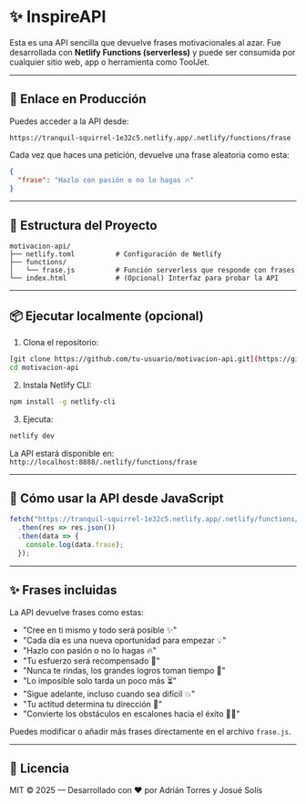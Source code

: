 # ✨ InspireAPI

Esta es una API sencilla que devuelve frases motivacionales al azar. Fue desarrollada con **Netlify Functions (serverless)** y puede ser consumida por cualquier sitio web, app o herramienta como ToolJet.

---

## 🚀 Enlace en Producción

Puedes acceder a la API desde:

```
https://tranquil-squirrel-1e32c5.netlify.app/.netlify/functions/frase
```

Cada vez que haces una petición, devuelve una frase aleatoria como esta:

```json
{
  "frase": "Hazlo con pasión o no lo hagas 🔥"
}
```

---

## 📁 Estructura del Proyecto

```
motivacion-api/
├── netlify.toml          # Configuración de Netlify
├── functions/
│   └── frase.js          # Función serverless que responde con frases
└── index.html            # (Opcional) Interfaz para probar la API
```

---

## 📦 Ejecutar localmente (opcional)

1. Clona el repositorio:

```bash
[git clone https://github.com/tu-usuario/motivacion-api.git](https://github.com/adrianTorres12/api.git)
cd motivacion-api
```

2. Instala Netlify CLI:

```bash
npm install -g netlify-cli
```

3. Ejecuta:

```bash
netlify dev
```

La API estará disponible en:  
`http://localhost:8888/.netlify/functions/frase`

---

## 🧪 Cómo usar la API desde JavaScript

```js
fetch("https://tranquil-squirrel-1e32c5.netlify.app/.netlify/functions/frase")
  .then(res => res.json())
  .then(data => {
    console.log(data.frase);
  });
```

---

## ✨ Frases incluidas

La API devuelve frases como estas:

- "Cree en ti mismo y todo será posible ✨"
- "Cada día es una nueva oportunidad para empezar 💡"
- "Hazlo con pasión o no lo hagas 🔥"
- "Tu esfuerzo será recompensado 🌟"
- "Nunca te rindas, los grandes logros toman tiempo 💪"
- "Lo imposible solo tarda un poco más ⏳"
- "Sigue adelante, incluso cuando sea difícil 💥"
- "Tu actitud determina tu dirección 🧭"
- "Convierte los obstáculos en escalones hacia el éxito 🧗‍♂️"

Puedes modificar o añadir más frases directamente en el archivo `frase.js`.

---


## 📄 Licencia

MIT © 2025 — Desarrollado con ❤️ por Adrián Torres y Josué Solís
